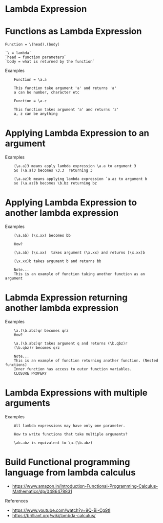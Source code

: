 # Lambda Expression

# Functions as Lambda Expression
```
Function = \(head).(body)

`\ = lambda`
`head = function parameters`
`body = what is returned by the function`

```

Examples

```
    Function = \a.a
    
    This function take argument 'a' and returns 'a'    
    a can be number, character etc
```

```
    Function = \a.z

    This function takes argument 'a' and returns 'z'
    a, z can be anything
```


# Applying Lambda Expression to an argument
Examples
```
    (\a.a)3 means apply lambda expression \a.a to argument 3
    So (\a.a)3 becomes \3.3  returning 3

```

```
    (\a.az)b means applying lambda expression `a.az to argument b
    so (\a.az)b becomes \b.bz returning bz
```

# Applying Lambda Expression to another lambda expression
Examples

```
    (\a.ab) (\x.xx) becomes bb

    How?

    (\a.ab) (\x.xx)  takes argument (\x.xx) and returns (\x.xx)b

    (\x.xx)b takes argument b and returns bb    

    Note...
    This is an example of function taking another function as an argument
```

# Labmda Expression returning another lambda expression
Examples
```
    \a.(\b.abz)qr becomes qrz
    How?

    \a.(\b.abz)qr takes argument q and returns (\b.qbz)r
    (\b.qbz)r becomes qrz

    Note...
    This is an example of function returning another function. (Nested functions)
    Inner function has access to outer function variables. 
    CLOSURE PROPERY

```

# Lambda Expressions with multiple arguments
Examples
```
    All lambda expressions may have only one parameter.

    How to write functions that take multiple arguments?

    \ab.abz is equivalent to \a.(\b.abz)

```

# Build Functional programming language from lambda calculus
- https://www.amazon.in/Introduction-Functional-Programming-Calculus-Mathematics/dp/0486478831


References
- https://www.youtube.com/watch?v=9Q-Bi-Cg9tI
- https://brilliant.org/wiki/lambda-calculus/